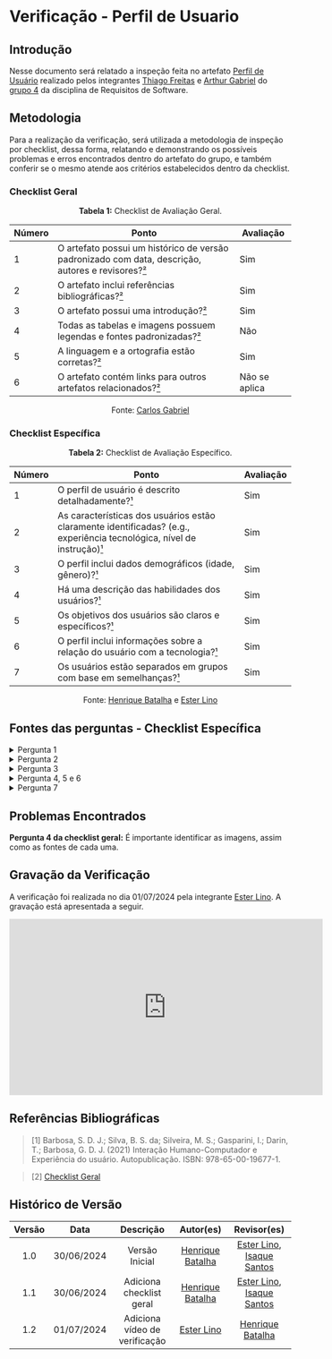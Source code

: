 # Verificação - Perfil de Usuario

## Introdução

Nesse documento será relatado a inspeção feita no artefato [Perfil de Usuário](https://requisitos-de-software.github.io/2024.1-Gov.br/#/perfil_usuario/perfil_usuario) realizado pelos integrantes [Thiago Freitas](https://github.com/thiagorfreitas) e [Arthur Gabriel](https://github.com/ArthurGabrieel) do [grupo 4](https://github.com/Requisitos-de-Software/2024.1-Gov.br) da disciplina de Requisitos de Software.
## Metodologia

Para a realização da verificação, será utilizada a metodologia de inspeção por checklist, dessa forma, relatando e demonstrando os possíveis problemas e erros encontrados dentro do artefato do grupo, e também conferir se o mesmo atende aos critérios estabelecidos dentro da checklist.

### Checklist Geral

<font><p style="text-align: center">**Tabela 1:** Checklist de Avaliação Geral.</p></font>

| Número  | Ponto                                                                                                           | Avaliação         |
|-----|----------------------------------------------------------------------------------------------------------------------|------------------|
| 1   | O artefato possui um histórico de versão padronizado com data, descrição, autores e revisores?[²](#ref2) | Sim |
| 2   | O artefato inclui referências bibliográficas?[²](#ref2) | Sim |
| 3   | O artefato possui uma introdução?[²](#ref2) | Sim |
| 4   | Todas as tabelas e imagens possuem legendas e fontes padronizadas?[²](#ref2)                                                             |       Não           |
| 5  | A linguagem e a ortografia estão corretas?[²](#ref2)  |  Sim |
| 6  | O artefato contém links para outros artefatos relacionados?[²](#ref2)                                                           |      Não se aplica            |

<div align="center">Fonte: <a href="https://github.com/TheCarlosRamos">Carlos Gabriel</a></div>


### Checklist Específica

<font><p style="text-align: center">**Tabela 2:** Checklist de Avaliação Específico.</p></font>

| Número | Ponto | Avaliação |
| ------ | ------ | --------- |
| 1 | O perfil de usuário é descrito detalhadamente?[¹](#ref1) | Sim |
| 2 | As características dos usuários estão claramente identificadas? (e.g., experiência tecnológica, nível de instrução)[¹](#ref1) | Sim |
| 3 | O perfil inclui dados demográficos (idade, gênero)?[¹](#ref1) | Sim |
| 4 | Há uma descrição das habilidades dos usuários?[¹](#ref1) | Sim |
| 5 | Os objetivos dos usuários são claros e específicos?[¹](#ref1) | Sim |
| 6 | O perfil inclui informações sobre a relação do usuário com a tecnologia?[¹](#ref1) | Sim |
| 7 | Os usuários estão separados em grupos com base em semelhanças?[¹](#ref1) | Sim  |

<div align="center">Fonte: <a href="https://github.com/HeBatalha">Henrique Batalha</a> e <a href="https://github.com/esteerlino">Ester Lino</a></div>

## Fontes das perguntas - Checklist Específica

</details>
<details><summary>Pergunta 1</summary>
<img src="assets/verificacao/perfil1.png" alt="ref" width="700"/>
</details>

</details>
<details><summary>Pergunta 2</summary>
<img src="assets/verificacao/perfil2.png" alt="ref" width="700"/>
</details>

</details>
<details><summary>Pergunta 3</summary>
<img src="assets/verificacao/perfil3.png" alt="ref" width="700"/>
</details>

</details>
<details><summary>Pergunta 4, 5 e 6</summary>
<img src="assets/verificacao/perfil4.png" alt="ref" width="700"/>
</details>

</details>
<details><summary>Pergunta 7</summary>
<img src="assets/verificacao/perfil5.png" alt="ref" width="700"/>
</details>

## Problemas Encontrados

**Pergunta 4 da checklist geral:** É importante identificar as imagens, assim como as fontes de cada uma.

## Gravação da Verificação

A verificação foi realizada no dia 01/07/2024 pela integrante [Ester Lino](https://github.com/esteerlino). A gravação está apresentada a seguir.

<iframe width="560" height="315" src="https://www.youtube.com/embed/GQ94boQxqH4?si=x2TQ4xMcf0QrfN9W" title="YouTube video player" frameborder="0" allow="accelerometer; autoplay; clipboard-write; encrypted-media; gyroscope; picture-in-picture; web-share" referrerpolicy="strict-origin-when-cross-origin" allowfullscreen></iframe>

## Referências Bibliográficas

<a id="ref1"></a>

> [1] Barbosa, S. D. J.; Silva, B. S. da; Silveira, M. S.; Gasparini, I.; Darin, T.; Barbosa, G. D. J. (2021)
Interação Humano-Computador e Experiência do usuário. Autopublicação. ISBN: 978-65-00-19677-1.

<a id="ref2"></a>

> [2] [Checklist Geral](verificacao/grupo_4/verificacao_grupo4.md#metodologia)

## Histórico de Versão

| Versão |    Data    |                      Descrição                      |      Autor(es)      | Revisor(es)  |
| :----: | :--------: | :-------------------------------------------------: | :-----------------: | :----------: |
|  1.0   | 30/06/2024 | Versão Inicial | [Henrique Batalha](https://github.com/HeBatalha) | [Ester Lino](https://github.com/esteerlino), [Isaque Santos](https://github.com/IsaqueSH) |
|  1.1   | 30/06/2024 | Adiciona checklist geral | [Henrique Batalha](https://github.com/HeBatalha) | [Ester Lino](https://github.com/esteerlino), [Isaque Santos](https://github.com/IsaqueSH) |
|  1.2   | 01/07/2024 | Adiciona vídeo de verificação | [Ester Lino](https://github.com/esteerlino) | [Henrique Batalha](https://github.com/HeBatalha) |
